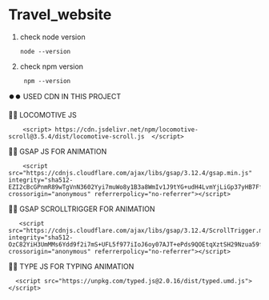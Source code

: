 # Travel_website       
   
1. check node version 

       node --version

2. check npm version

        npm --version

⏺️⏺️ USED CDN IN THIS PROJECT

🔴🔴 LOCOMOTIVE JS

        <script> https://cdn.jsdelivr.net/npm/locomotive-scroll@3.5.4/dist/locomotive-scroll.js  </script>

🔴🔴 GSAP JS FOR ANIMATION

        <script src="https://cdnjs.cloudflare.com/ajax/libs/gsap/3.12.4/gsap.min.js" integrity="sha512- EZI2cBcGPnmR89wTgVnN3602Yyi7muWo8y1B3a8WmIv1J9tYG+udH4LvmYjLiGp37yHB7FfaPBo8ly178m9g4Q==" crossorigin="anonymous" referrerpolicy="no-referrer"></script>

🔴🔴 GSAP SCROLLTRIGGER FOR ANIMATION

       <script src="https://cdnjs.cloudflare.com/ajax/libs/gsap/3.12.4/ScrollTrigger.min.js" integrity="sha512-OzC82YiH3UmMMs6Ydd9f2i7mS+UFL5f977iIoJ6oy07AJT+ePds9QOEtqXztSH29Nzua59fYS36knmMcv79GOg==" crossorigin="anonymous" referrerpolicy="no-referrer"></script>


🔴🔴 TYPE JS FOR TYPING ANIMATION

      <script src="https://unpkg.com/typed.js@2.0.16/dist/typed.umd.js"></script>

